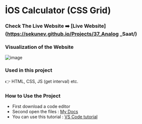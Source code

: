 # İOS Calculator (CSS Grid)

### Check The Live Website ➡️ [Live Website](https://sekunev.github.io/Projects/37_Analog \_Saat/)

### Visualization of the Website

![image](https://user-images.githubusercontent.com/101554737/187170205-73afa1e1-36e7-492d-b57d-b28a0b640ebf.png)

### Used in this project

👉 HTML, CSS, JS (get interval) etc.

### How to Use the Project

- First download a code editor
- Second open the files : [My Docs](https://github.com/Sekunev/Projects/tree/main/19_Calculator)
- You can use this tutorial : [VS Code tutorial](https://www.youtube.com/watch?v=fJEbVCrEMSE)
